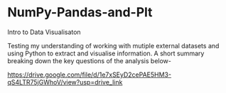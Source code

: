# NumPy-Pandas-and-Plt
Intro to Data Visualisaton

Testing my understanding of working with mutiple external datasets and using Python to extract and visualise information.
A short summary breaking down the key questions of the analysis below-

https://drive.google.com/file/d/1e7xSEyD2cePAE5HM3-qS4LTR75jGWhoV/view?usp=drive_link

